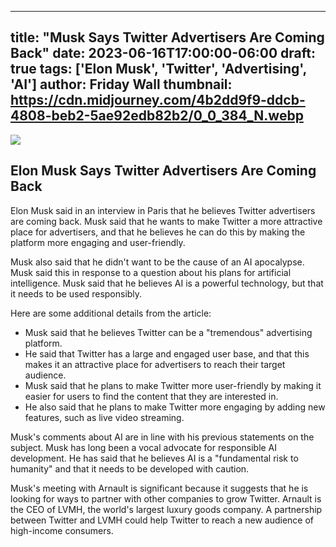
---
title: "Musk Says Twitter Advertisers Are Coming Back"
date: 2023-06-16T17:00:00-06:00
draft: true
tags: ['Elon Musk', 'Twitter', 'Advertising', 'AI']
author: Friday Wall
thumbnail:  https://cdn.midjourney.com/4b2dd9f9-ddcb-4808-beb2-5ae92edb82b2/0_0_384_N.webp
---

![]( https://cdn.midjourney.com/4b2dd9f9-ddcb-4808-beb2-5ae92edb82b2/0_0.webp)


## Elon Musk Says Twitter Advertisers Are Coming Back

Elon Musk said in an interview in Paris that he believes Twitter advertisers are coming back. Musk said that he wants to make Twitter a more attractive place for advertisers, and that he believes he can do this by making the platform more engaging and user-friendly.

Musk also said that he didn't want to be the cause of an AI apocalypse. Musk said this in response to a question about his plans for artificial intelligence. Musk said that he believes AI is a powerful technology, but that it needs to be used responsibly.

Here are some additional details from the article:

* Musk said that he believes Twitter can be a "tremendous" advertising platform.
* He said that Twitter has a large and engaged user base, and that this makes it an attractive place for advertisers to reach their target audience.
* Musk said that he plans to make Twitter more user-friendly by making it easier for users to find the content that they are interested in.
* He also said that he plans to make Twitter more engaging by adding new features, such as live video streaming.

Musk's comments about AI are in line with his previous statements on the subject. Musk has long been a vocal advocate for responsible AI development. He has said that he believes AI is a "fundamental risk to humanity" and that it needs to be developed with caution.

Musk's meeting with Arnault is significant because it suggests that he is looking for ways to partner with other companies to grow Twitter. Arnault is the CEO of LVMH, the world's largest luxury goods company. A partnership between Twitter and LVMH could help Twitter to reach a new audience of high-income consumers.


            
